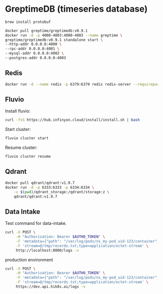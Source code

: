 # GreptimeDB (timeseries database)

```bash
brew install protobuf
```

```bash
docker pull greptime/greptimedb:v0.9.1
docker run -d -p 4000-4003:4000-4003 --name greptime \
greptime/greptimedb:v0.9.1 standalone start \
--http-addr 0.0.0.0:4000 \
--rpc-addr 0.0.0.0:4001 \
--mysql-addr 0.0.0.0:4002 \
--postgres-addr 0.0.0.0:4003
```

## Redis

```bash
docker run -d --name redis -p 6379:6379 redis redis-server --requirepass $REDIS_PASSWORD
```

## Fluvio

Install fluvio:

```bash
curl -fsS https://hub.infinyon.cloud/install/install.sh | bash
```

Start cluster:

```bash
fluvio cluster start
```

Resume cluster:

```bash
fluvio cluster resume
```

## Qdrant

```bash
docker pull qdrant/qdrant:v1.9.7
docker run -d -p 6333:6333 -p 6334:6334 \
    -v $(pwd)/qdrant_storage:/qdrant/storage:z \
    qdrant/qdrant:v1.9.7
```

## Data Intake

Test command for data-intake.

```bash
curl -X POST \
     -H "Authorization: Bearer $AUTH0_TOKEN" \
     -F 'metadata={"path": "/var/log/pods/ns_my-pod_uid-123/container", "file": "file_name_value"};type=application/json' \
     -F 'stream=@/tmp/records.txt;type=application/octet-stream' \
     http://localhost:8000/logs -v
```

production environment

```bash
curl -X POST \
     -H "Authorization: Bearer $AUTH0_TOKEN" \
     -F 'metadata={"path": "/var/log/pods/ns_my-pod_uid-123/container", "file": "file_name_value"};type=application/json' \
     -F 'stream=@/tmp/records.txt;type=application/octet-stream' \
     https://dev.api.hik8s.ai/logs -v
```
